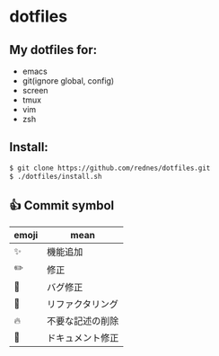 # dotfiles

## My dotfiles for:

* emacs
* git(ignore global, config)
* screen
* tmux
* vim
* zsh

## Install:

```sh
$ git clone https://github.com/rednes/dotfiles.git
$ ./dotfiles/install.sh
```


## :+1: Commit symbol

|emoji              | mean            |
|-------------------|-----------------|
|:sparkles:         |機能追加         |
|:pencil2:          |修正             |
|:bug:              |バグ修正         |
|:hammer:           |リファクタリング |
|:fire:             |不要な記述の削除 |
|:memo:             |ドキュメント修正 |

